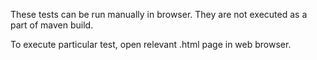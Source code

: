 These tests can be run manually in browser. They are not executed as a part of
maven build.

To execute particular test, open relevant .html page in web browser.